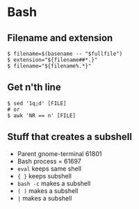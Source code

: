 # Bash

## Filename and extension

```shell
$ filename=$(basename -- "$fullfile")
$ extension="${filename##*.}"
$ filename="${filename%.*}"
```

## Get n'th line

```shell
$ sed '1q;d' [FILE]
# or
$ awk 'NR == n' [FILE]
```

## Stuff that creates a subshell

* Parent gnome-terminal 61801
* Bash process = 61697
* `eval` keeps same shell
* `{ }` keeps subshell
* `bash -c` makes a subshell
* `( )` makes a subshell
* `|` makes a subshell
